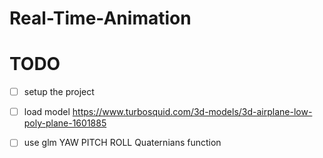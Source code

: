 # Real-Time-Animation

# TODO

- [ ] setup the project

- [ ] load model https://www.turbosquid.com/3d-models/3d-airplane-low-poly-plane-1601885

- [ ] use glm YAW PITCH ROLL Quaternians function

